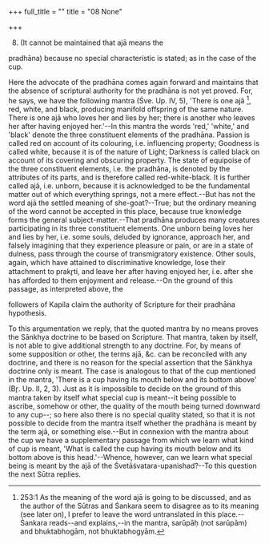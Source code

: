 +++
full_title = ""
title = "08 None"

+++


8. (It cannot be maintained that ajā means the

pradhāna) because no special characteristic is stated; as in the case of the cup.

Here the advocate of the pradhāna comes again forward and maintains that the absence of scriptural authority for the pradhāna is not yet proved. For, he says, we have the following mantra (Śve. Up. IV, 5), 'There is one ajā [^fn_237], red, white, and black, producing manifold offspring of the same nature. There is one ajā who loves her and lies by her; there is another who leaves her after having enjoyed her.'--In this mantra the words 'red,' 'white,' and 'black' denote the three constituent elements of the pradhāna. Passion is called red on account of its colouring, i.e. influencing property; Goodness is called white, because it is of the nature of Light; Darkness is called black on account of its covering and obscuring property. The state of equipoise of the three constituent elements, i.e. the pradhāna, is denoted by the attributes of its parts, and is therefore called red-white-black. It is further called ajā, i.e. unborn, because it is acknowledged to be the fundamental matter out of which everything springs, not a mere effect.--But has not the word ajā the settled meaning of she-goat?--True; but the ordinary meaning of the word cannot be accepted in this place, because true knowledge forms the general subject-matter.--That pradhāna produces many creatures participating in its three constituent elements. One unborn being loves her and lies by her, i.e. some souls, deluded by ignorance, approach her, and falsely imagining that they experience pleasure or pain, or are in a state of dulness, pass through the course of transmigratory existence. Other souls, again, which have attained to discriminative knowledge, lose their attachment to prakr̥ti, and leave her after having enjoyed her, i.e. after she has afforded to them enjoyment and release.--On the ground of this passage, as interpreted above, the

[^fn_237]: 253:1 As the meaning of the word ajā is going to be discussed, and as the author of the Sūtras and Śankara seem to disagree as to its meaning (see later on), I prefer to leave the word untranslated in this place.--Śankara reads--and explains,--in the mantra, sarūpāḥ (not sarūpām) and bhuktabhogām, not bhuktabhogyām.

followers of Kapila claim the authority of Scripture for their pradhāna hypothesis.

To this argumentation we reply, that the quoted mantra by no means proves the Sānkhya doctrine to be based on Scripture. That mantra, taken by itself, is not able to give additional strength to any doctrine. For, by means of some supposition or other, the terms ajā, &c. can be reconciled with any doctrine, and there is no reason for the special assertion that the Sānkhya doctrine only is meant. The case is analogous to that of the cup mentioned in the mantra, 'There is a cup having its mouth below and its bottom above' (Br̥. Up. II, 2, 3). Just as it is impossible to decide on the ground of this mantra taken by itself what special cup is meant--it being possible to ascribe, somehow or other, the quality of the mouth being turned downward to any cup--; so here also there is no special quality stated, so that it is not possible to decide from the mantra itself whether the pradhāna is meant by the term ajā, or something else.--But in connexion with the mantra about the cup we have a supplementary passage from which we learn what kind of cup is meant, 'What is called the cup having its mouth below and its bottom above is this head.'--Whence, however, can we learn what special being is meant by the ajā of the Śvetāśvatara-upanishad?--To this question the next Sūtra replies.

